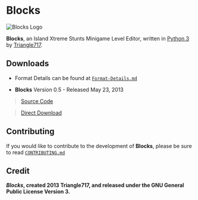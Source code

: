 Blocks
======

![Blocks Logo](https://raw.github.com/le717/Blocks/master/Media/Blocks.png)

**Blocks**, an Island Xtreme Stunts Minigame Level Editor, written in [Python 3](http://www.python.org)
by [Triangle717](http://triangle717.wordpress.com).

Downloads
---------
 
* Format Details can be found at [`Format-Details.md`](Documentation/Format-Details.md)

* **Blocks** Version 0.5 - Released May 23, 2013 

> [Source Code](https://github.com/le717/Blocks/tree/0.5)

> [Direct Download](https://github.com/le717/Blocks/archive/0.5.zip)

Contributing
------------

If you would like to contribute to the development of **Blocks**, please be sure to read [`CONTRIBUTING.md`](Documentation/CONTRIBUTING.md)

Credit
------
***Blocks*, created 2013 Triangle717, and released under the GNU General Public License Version 3.**
